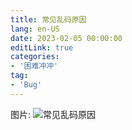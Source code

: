 ```yaml
---
title: 常见乱码原因
lang: en-US
date: 2023-02-05 00:00:00
editLink: true
categories: 
- '困难冲冲'
tag: 
- 'Bug'
---
```


图片: ![常见乱码原因](https://cdn.jsdelivr.net/gh/ZackZheng-xy/picGallery/imgs/乱码.jpg) 
